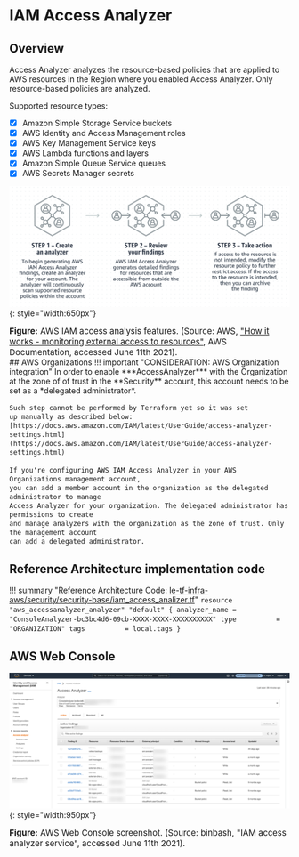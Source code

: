 # IAM Access Analyzer

## Overview
Access Analyzer analyzes the resource-based policies that are applied to AWS resources in the 
Region where you enabled Access Analyzer. Only resource-based policies are analyzed. 

Supported resource types:

- [x] Amazon Simple Storage Service buckets
- [x] AWS Identity and Access Management roles
- [x] AWS Key Management Service keys
- [x] AWS Lambda functions and layers
- [x] Amazon Simple Queue Service queues
- [x] AWS Secrets Manager secrets

![leverage-vpn](/assets/images/diagrams/aws-iam-access-analyzer.png "Leverage"){: style="width:650px"}
<figcaption style="font-size:15px">
<b>Figure:</b> AWS IAM access analysis features.
(Source: AWS, 
<a href="https://aws.amazon.com/iam/user-guide/analyze-access/">
"How it works - monitoring external access to resources"</a>,
AWS Documentation, accessed June 11th 2021).
</figcaption>
<!-- TODO: No longer true, needs to be removed -->
## AWS Organizations
!!! important "CONSIDERATION: AWS Organization integration"
    In order to enable ***AccessAnalyzer*** with the Organization at the zone of
    of trust in the **Security** account, this account needs to be set as a *delegated
    administrator*. 

    Such step cannot be performed by Terraform yet so it was set
    up manually as described below:
    [https://docs.aws.amazon.com/IAM/latest/UserGuide/access-analyzer-settings.html](https://docs.aws.amazon.com/IAM/latest/UserGuide/access-analyzer-settings.html)

    If you're configuring AWS IAM Access Analyzer in your AWS Organizations management account, 
    you can add a member account in the organization as the delegated administrator to manage 
    Access Analyzer for your organization. The delegated administrator has permissions to create 
    and manage analyzers with the organization as the zone of trust. Only the management account 
    can add a delegated administrator.

## Reference Architecture implementation code
!!! summary "Reference Architecture Code: [le-tf-infra-aws/security/security-base/iam_access_analizer.tf](https://github.com/binbashar/le-tf-infra-aws/blob/03b282c483eb65eab05912adc98744415e83aa00/security/security-base/iam_access_analizer.tf)"
    <!-- TODO: Update -->
    ```
    resource "aws_accessanalyzer_analyzer" "default" {
        analyzer_name = "ConsoleAnalyzer-bc3bc4d6-09cb-XXXX-XXXX-XXXXXXXXXX"
        type          = "ORGANIZATION"
        tags          = local.tags
    }
    ```

## AWS Web Console 
![leverage-security-iam](/assets/images/screenshots/aws-iam-access-analyzer.png "Leverage"){: style="width:950px"}
<figcaption style="font-size:15px">
<b>Figure:</b> AWS Web Console screenshot.
(Source: binbash, "IAM access analyzer service", accessed June 11th 2021).
</figcaption>
